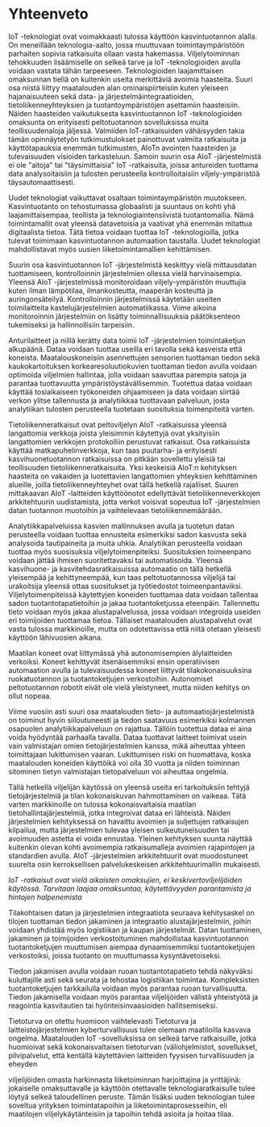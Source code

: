 
# Yhteenveto

IoT -teknologiat ovat voimakkaasti tulossa käyttöön kasvintuotannon alalla. On meneillään teknologia-aalto, jossa muuttuvaan toimintaympäristöön parhaiten sopivia ratkaisuita ollaan vasta hakemassa. Viljelytoiminnan tehokkuuden lisäämiselle on selkeä tarve ja IoT -teknologioiden avulla voidaan vastata tähän tarpeeseen. Teknologioiden laajamittaisen omaksunnan tiellä on kuitenkin useita merkittäviä avoimia haasteita. Suuri osa niistä liittyy maatalouden alan ominaispiirteisiin kuten yleiseen hajanaisuuteen sekä data- ja järjestelmäintegraatioiden, tietoliikenneyhteyksien ja tuotantoympäristöjen asettamiin haasteisiin. Näiden haasteiden vaikutuksesta kasvintuotannon IoT -teknologioiden omaksunta on erityisesti peltotuotannon sovelluksissa muita teollisuudenaloja jäljessä. Valmiiden IoT-ratkaisuiden vähäisyyden takia tämän opinnäytetyön tutkimustulokset painottuvat valmiita ratkaisuita ja käyttötapauksia enemmän tutkimusten, AIoTn avointen haasteiden ja tulevaisuuden visioiden tarkasteluun. Samoin suurin osa AIoT -järjestelmistä ei ole "aitoja" tai "täysimittaisia" IoT -ratkaisuita, joissa antureiden tuottama data analysoitaisiin ja tulosten perusteella kontrolloitaisiin viljely-ympäristöä täysautomaattisesti.

Uudet teknologiat vaikuttavat osaltaan toimintaympäristön muutokseen. Kasvintuotanto on tehostumassa globaalisti ja suuntaus on kohti yhä laajamittaisempaa, teollista ja  teknologiaintensiivistä tuotantomallia. Nämä toimintamallit ovat yleensä datavetoisia ja vaativat yhä enemmän mitattua digitaalista tietoa. Tätä tietoa voidaan tuottaa IoT -teknologioilla, jotka tulevat toimimaan kasvintuotannon automaation taustalla. Uudet teknologiat mahdollistavat myös uusien liiketoimintamallien kehittämisen.

Suurin osa kasvintuotannon IoT -järjestelmistä keskittyy vielä mittausdatan tuottamiseen, kontrolloinnin järjestelmien ollessa vielä harvinaisempia. Yleensä AIoT -järjestelmissä monitoroidaan viljely-ympäristön muuttujia kuten ilman lämpötilaa, ilmankosteutta, maaperän kosteutta ja auringonsäteilyä. Kontrolloinnin järjestelmissä käytetään useiten toimilaitteita kastelujärjestelmien automatiikassa. Viime aikoina monitoroinnin järjestelmiin on lisätty toiminnallisuuksia päätöksenteon tukemiseksi ja hallinnollisiin tarpeisiin.

Anturilaitteet ja niillä kerätty data toimii IoT -järjestelmien toimintaketjun alkupäänä. Dataa voidaan tuottaa useilla eri tavolla sekä kasveista että koneista. Maatalouskoneisiin asennettujen sensorien tuottaman tiedon sekä kaukokartoituksen korkearesoluutiokuvien tuottaman tiedon avulla voidaan optimoida viljelmien hallintaa, jolla voidaan saavuttaa parempia satoja ja parantaa tuottavuutta ympäristöystävällisemmin. Tuotettua dataa voidaan käyttää tosiaikaiseen työkoneiden ohjaamiseen ja data voidaan siirtää verkon ylitse tallennusta ja analytiikkaa tuottavaan palveluun, josta analytiikan tulosten perusteella tuotetaan suosituksia toimenpiteitä varten. 

Tietoliikenneratkaisut ovat peltoviljelyn AIoT -ratkaisuissa yleensä langattomia verkkoja joista yleisimmin käytettyjä ovat yksityisiin langattomien verkkojen protokolliin perustuvat ratkaisut. Osa ratkaisuista käyttää matkapuhelinverkkoja, kun taas puutarha- ja erityisesti kasvihuonetuotannon ratkaisuissa on pitkään sovellettu yleisiä tai teollisuuden tietoliikenneratkaisuita. Yksi keskeisiä AIoT:n kehityksen haasteita on vakaiden ja luotettavien langattomien yhteyksien kehittäminen alueille, joilla tietoliikenneyhteyhet ovat tällä hetkellä rajalliset. Suuren mittakaavan AIoT -laitteiden käyttöönotot edellyttävät tietoliikenneverkkojen arkkitehtuurin uudistamista, jotta verkot voisivat sopeutua IoT -järjestelmien datan tuotannon muotoihin ja vaihtelevaan tietoliikennemäärään.

Analytiikkapalveluissa kasvien mallinnuksen avulla ja tuotetun datan perusteella voidaan tuottaa ennusteita esimerkiksi sadon kasvusta sekä analysoida tautipaineita ja muita uhkia. Analytiikan perusteella voidaan tuottaa myös suosisuksia viljelytoimenpiteiksi. Suosituksien toimeenpano voidaan jättää ihmisen suoritettavaksi tai automatisoida. Yleensä kasvihuone- ja kasvitehdasratkaisuissa automaatio on tällä hetkellä yleisempää ja kehittyneempää, kun taas peltotuotannossa viljelijä tai urakoitsija yleensä ottaa suositukset ja työtiedostot toimeenpantaviksi. Viljelytoimenpiteissä käytettyjen koneiden tuottamaa data voidaan tallentaa sadon tuotantotapatietoihin ja jakaa tuotantoketjussa eteenpäin. Tallennettu tieto voidaan myös jakaa alustapalvelussa, jossa voidaan integroida useiden eri toimijoiden tuottamaa tietoa. Tällaiset maatalouden alustapalvelut ovat vasta tulossa markkinoille, mutta on odotettavissa että niitä otetaan yleisesti käyttöön lähivuosien aikana.

Maatilan koneet ovat liittymässä yhä autonomisempien älylaitteiden verkoiksi. Koneet kehittyvät itsenäisemmiksi ensin operatiivisen automaation avulla ja tulevaisuudessa koneet liittyvät tilakokonaisuuksina ruokatuotannon ja tuotantoketjujen verkostoihin. Autonomiset peltotuotannon robotit eivät ole vielä yleistyneet, mutta niiden kehitys on ollut nopeaa. 

Viime vuosiin asti suuri osa maatalouden tieto- ja automaatiojärjestelmistä on toiminut hyvin siiloutuneesti ja tiedon saatavuus esimerkiksi kolmannen osapuolen analytiikkapalveluun on rajattua. Tällöin tuotettua dataa ei aina voida hyödyntää parhaalla tavalla. Dataa tuottavat laitteet toimivat usein vain valmistajan omien tietojärjestelmien kanssa, mikä aiheuttaa yhteen toimittajaan lukittumisen vaaran. Lukittumisen riski on huomattava, koska maatalouden koneiden käyttöikä voi olla 30 vuotta ja niiden toiminnan sitominen tietyn valmistajan tietopalveluun voi aiheuttaa ongelmia.

Tällä hetkellä viljelijän käytössä on yleensä useita eri tarkoituksiin tehtyjä tietojärjestelmiä ja tilan kokonaiskuvan hahmottaminen on vaikeaa. Tätä varten markkinoille on tulossa kokonaisvaltaisia maatilan tietohallintajärjestelmiä, jotka integroivat dataa eri lähteistä. Näiden järjestelmien kehityksessä on havaittu avoimien ja suljettujen ratkaisujen kilpailua, mutta järjestelmien tulevaa yleisen sulkeutuneisuuden tai avoimuuden astetta ei voida ennustaa. Yleinen kehityksen suunta näyttää kuitenkin olevan kohti avoimempia ratkaisumalleja avoimien rajapintojen ja standardien avulla. AIoT -järjestelmien arkkitehtuurit ovat muodostuneet suurelta osin kerroksellisen palvelukeskeisen arkkitehtuurimallin mukaisesti.

*IoT -ratkaisut ovat vielä aikaisten omaksujien, ei keskivertoviljelijöiden käytössä. Tarvitaan laajaa omaksuntaa, käytettävyyden parantamista ja hintojen halpenemista*

Tilakohtaisen datan ja järjestelmien integraatiota seuraava kehitysaskel on tilojen tuottaman tiedon jakaminen ja integraatio alustajärjestelmiin, joihin voidaan yhdistää myös logistiikan ja kaupan järjestelmät. Datan tuottaminen, jakaminen ja toimijoiden verkostoituminen mahdollistaa kasvintuotannon tuotantoketjujen muuttumisen aiempaa dynaamisemmiksi tuotantoketjujen verkostoiksi, joissa tuotanto on muuttumassa kysyntävetoiseksi. 

Tiedon jakamisen avulla voidaan ruoan tuotantotapatieto tehdä näkyväksi kuluttajille asti sekä seurata ja tehostaa logistiikan toimintaa. Kompleksisten tuotantoketjujen tarkkailulla voidaan myös parantaa ruoan turvallisuutta. Tiedon jakamisella voidaan myös parantaa viljelijöiden välistä yhteistyötä ja reagointia kasvitautien tai hyönteisinvaasioiden hallitsemiseksi.

 

Tietoturva on otettu huomioon vaihtelevasti
Tietoturva ja laitteistojärjestelmien kyberturvallisuus tulee olemaan maatiloilla kasvava ongelma.
Maatalouden IoT -sovelluksissa on selkeä tarve ratkaisuille, jotka huomioivat sekä kokonaisvaltaisen tietoturvan (väliohjelmistot, sovellukset, pilvipalvelut, että kentällä käytettävien laitteiden fyysisen turvallisuuden ja eheyden


viljelijöiden omasta harkinnasta liiketoiminnan harjoittajina ja yrittäjinä: jokaiselle omaksuttavalle ja käyttöön otettavalle teknologiaratkaisulle tulee löytyä selkeä taloudellinen peruste. Tämän lisäksi uuden teknologian tulee soveltua yrityksen toimintatapoihin ja liiketoimintaprosesseihin, eli maatilojen viljelykäytänteisiin ja tapoihin tehdä asioita ja hoitaa tilaa.

























